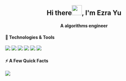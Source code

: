 <h2 align="center">Hi there<img src="https://cdn.jsdelivr.net/gh/dmego/images/img/Hi.gif" height="32" />, I'm Ezra Yu </h2>
<h4 align="center">A algorithms engineer</h4>

#### 🔧 Technologies & Tools
![](https://img.shields.io/badge/Code-Python-informational?style=flat&logo=python&logoColor=white&color=2bbc8a)
![](https://img.shields.io/badge/DL-PyTorch-informational?style=flat&logo=gnu-bash&logoColor=white&color=2bbc8a)
![](https://img.shields.io/badge/AI-CV-informational?style=flat&logo=gnu-bash&logoColor=white&color=2bbc8a)
![](https://img.shields.io/badge/CV-classification-informational?style=flat&logo=gnu-bash&logoColor=white&color=2bbc8a)
![](https://img.shields.io/badge/CV-basemodel-informational?style=flat&logo=gnu-bash&logoColor=white&color=2bbc8a)
![](https://img.shields.io/badge/OS-Linux-informational?style=flat&logo=linux&logoColor=white&color=2bbc8a)

#### ⚡️ A Few Quick Facts

<img src="https://github-readme-stats.vercel.app/api?username=Ezra-Yu&count_private=true&theme=merko"/>
